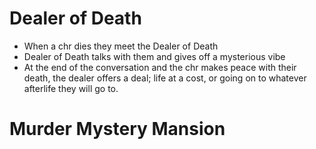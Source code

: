 # Dealer of Death

 - When a chr dies they meet the Dealer of Death
 - Dealer of Death talks with them and gives off a mysterious vibe
 - At the end of the conversation and the chr makes peace with their death, the dealer offers a deal; life at a cost, or going on to whatever afterlife they will go to.

# Murder Mystery Mansion
